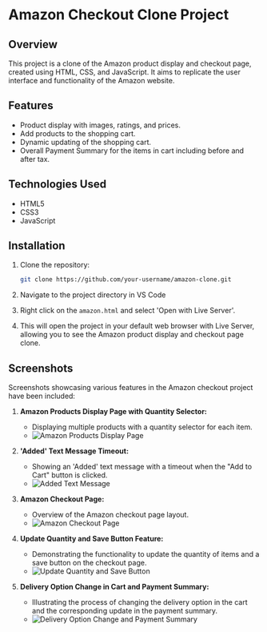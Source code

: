 # Amazon Checkout Clone Project

## Overview

This project is a clone of the Amazon product display and checkout page, created using HTML, CSS, and JavaScript. It aims to replicate the user interface and functionality of the Amazon website.

## Features

- Product display with images, ratings, and prices.
- Add products to the shopping cart.
- Dynamic updating of the shopping cart.
- Overall Payment Summary for the items in cart including before and after tax.

## Technologies Used

- HTML5
- CSS3
- JavaScript

## Installation

1. Clone the repository:

   ```bash
   git clone https://github.com/your-username/amazon-clone.git

2. Navigate to the project directory in VS Code

3. Right click on the `amazon.html` and select 'Open with Live Server'.

4. This will open the project in your default web browser with Live Server, allowing you to see the Amazon product display and checkout page clone. 


## Screenshots

Screenshots showcasing various features in the Amazon checkout project have been included:

1. **Amazon Products Display Page with Quantity Selector:**
   - Displaying multiple products with a quantity selector for each item.
   - ![Amazon Products Display Page](screenshots/amazon_products_with_quantity_selector.png)

2. **'Added' Text Message Timeout:**
   - Showing an 'Added' text message with a timeout when the "Add to Cart" button is clicked.
   - ![Added Text Message](screenshots/amazon_Added_timeout.png)

3. **Amazon Checkout Page:**
   - Overview of the Amazon checkout page layout.
   - ![Amazon Checkout Page](screenshots/amazon_checkout_page.png)

4. **Update Quantity and Save Button Feature:**
   - Demonstrating the functionality to update the quantity of items and a save button on the checkout page.
   - ![Update Quantity and Save Button](screenshots/amazon_input_save_button.png)

5. **Delivery Option Change in Cart and Payment Summary:**
   - Illustrating the process of changing the delivery option in the cart and the corresponding update in the payment summary.
   - ![Delivery Option Change and Payment Summary](screenshots/amazon_delivery_option_change.png)
